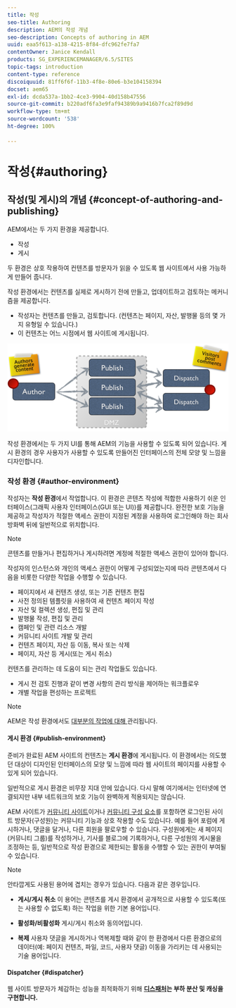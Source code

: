 ```yaml
---
title: 작성
seo-title: Authoring
description: AEM의 작성 개념
seo-description: Concepts of authoring in AEM
uuid: eaa5f613-a138-4215-8f84-dfc962fe7fa7
contentOwner: Janice Kendall
products: SG_EXPERIENCEMANAGER/6.5/SITES
topic-tags: introduction
content-type: reference
discoiquuid: 81ff6f6f-11b3-4f8e-80e6-b3e104158394
docset: aem65
exl-id: dcda537a-1bb2-4ce3-9904-40d158b47556
source-git-commit: b220adf6fa3e9faf94389b9a9416b7fca2f89d9d
workflow-type: tm+mt
source-wordcount: '538'
ht-degree: 100%

---
```


# 작성{#authoring}

## 작성(및 게시)의 개념 {#concept-of-authoring-and-publishing}

AEM에서는 두 가지 환경을 제공합니다.

* 작성
* 게시

두 환경은 상호 작용하여 컨텐츠를 방문자가 읽을 수 있도록 웹 사이트에서 사용 가능하게 만들어 줍니다.

작성 환경에서는 컨텐츠를 실제로 게시하기 전에 만들고, 업데이트하고 검토하는 메커니즘을 제공합니다.

* 작성자는 컨텐츠를 만들고, 검토합니다. (컨텐츠는 페이지, 자산, 발행물 등의 몇 가지 유형일 수 있습니다.)
* 이 컨텐츠는 어느 시점에서 웹 사이트에 게시됩니다.

![chlimage_1-132](assets/chlimage_1-132.png)

작성 환경에서는 두 가지 UI를 통해 AEM의 기능을 사용할 수 있도록 되어 있습니다. 게시 환경의 경우 사용자가 사용할 수 있도록 만들어진 인터페이스의 전체 모양 및 느낌을 디자인합니다.

### 작성 환경 {#author-environment}

작성자는 **작성 환경**&#x200B;에서 작업합니다. 이 환경은 콘텐츠 작성에 적합한 사용하기 쉬운 인터페이스(그래픽 사용자 인터페이스(GUI 또는 UI))를 제공합니다. 완전한 보호 기능을 제공하고 작성자가 적절한 액세스 권한이 지정된 계정을 사용하여 로그인해야 하는 회사 방화벽 뒤에 일반적으로 위치합니다.

>[!NOTE]
>
>콘텐츠를 만들거나 편집하거나 게시하려면 계정에 적절한 액세스 권한이 있어야 합니다.

작성자의 인스턴스와 개인의 액세스 권한이 어떻게 구성되었는지에 따라 콘텐츠에서 다음을 비롯한 다양한 작업을 수행할 수 있습니다.

* 페이지에서 새 컨텐츠 생성, 또는 기존 컨텐츠 편집
* 사전 정의된 템플릿을 사용하여 새 컨텐츠 페이지 작성
* 자산 및 컬렉션 생성, 편집 및 관리
* 발행물 작성, 편집 및 관리
* 캠페인 및 관련 리소스 개발
* 커뮤니티 사이트 개발 및 관리
* 컨텐츠 페이지, 자산 등 이동, 복사 또는 삭제
* 페이지, 자산 등 게시(또는 게시 취소)

컨텐츠를 관리하는 데 도움이 되는 관리 작업들도 있습니다.

* 게시 전 검토 진행과 같이 변경 사항의 관리 방식을 제어하는 워크플로우
* 개별 작업을 편성하는 프로젝트

>[!NOTE]
>
>AEM은 작성 환경에서도 [대부분의 작업에 대해 ](/help/sites-administering/home.md)관리됩니다.

#### 게시 환경 {#publish-environment}

준비가 완료된 AEM 사이트의 컨텐츠는 **게시 환경**&#x200B;에 게시됩니다. 이 환경에서는 의도했던 대상이 디자인된 인터페이스의 모양 및 느낌에 따라 웹 사이트의 페이지를 사용할 수 있게 되어 있습니다.

일반적으로 게시 환경은 비무장 지대 안에 있습니다. 다시 말해 여기에서는 인터넷에 연결되지만 내부 네트워크의 보호 기능이 완벽하게 적용되지는 않습니다.

AEM 사이트가 [커뮤니티 사이트](/help/communities/overview.md)이거나 [커뮤니티 구성 요소](/help/communities/author-communities.md)를 포함하면 로그인된 사이트 방문자(구성원)는 커뮤니티 기능과 상호 작용할 수도 있습니다. 예를 들어 포럼에 게시하거나, 댓글을 달거나, 다른 회원을 팔로우할 수 있습니다. 구성원에게는 새 페이지(커뮤니티 그룹)를 작성하거나, 기사를 블로그에 기록하거나, 다른 구성원의 게시물을 조정하는 등, 일반적으로 작성 환경으로 제한되는 활동을 수행할 수 있는 권한이 부여될 수 있습니다.

>[!NOTE]
>
>안타깝게도 사용된 용어에 겹치는 경우가 있습니다. 다음과 같은 경우입니다.
>
>* **게시/게시 취소**
   >  이 용어는 콘텐츠를 게시 환경에서 공개적으로 사용할 수 있도록(또는 사용할 수 없도록) 하는 작업을 위한 기본 용어입니다.
>
>* **활성화/비활성화**
   >  게시/게시 취소와 동의어입니다.
>
>* **복제**
   >  사용자 댓글을 게시하거나 역복제할 때와 같이 한 환경에서 다른 환경으로의 데이터(예: 페이지 컨텐츠, 파일, 코드, 사용자 댓글) 이동을 가리키는 데 사용되는 기술 용어입니다.
>


#### Dispatcher {#dispatcher}

웹 사이트 방문자가 체감하는 성능을 최적화하기 위해 **[디스패처](https://helpx.adobe.com/kr/experience-manager/dispatcher/user-guide.html)는 부하 분산 및 캐싱을 구현합니다.**
